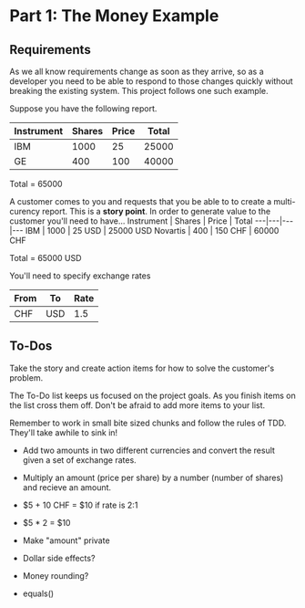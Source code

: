 # Part 1: The Money Example

## Requirements
As we all know requirements change as soon as they arrive, so as a developer you need to be able to respond to those changes quickly without breaking the existing system. This project follows one such example.

Suppose you have the following report. 

Instrument | Shares | Price | Total
---|---|---|---
IBM | 1000 | 25 | 25000
GE | 400 | 100 | 40000

Total = 65000

A customer comes to you and requests that you be able to to create a  multi-curency report. This is a **story point**. In order to generate value to the customer you'll need to have...
Instrument | Shares | Price | Total
---|---|---|---
IBM | 1000 | 25 USD | 25000 USD
Novartis | 400 | 150 CHF | 60000 CHF

Total = 65000 USD

You'll need to specify exchange rates

From | To | Rate 
---|---|---
CHF | USD | 1.5


## To-Dos
Take the story and create action items for how to solve the customer's problem. 

The To-Do list keeps us focused on the project goals. As you finish items on the list cross them off. Don't be afraid to add more items to your list.

Remember to work in small bite sized chunks and follow the rules of TDD. They'll take awhile to sink in!

- Add two amounts in two different currencies and convert the result given a set of exchange rates.
- Multiply an amount (price per share) by a number (number of shares) and recieve an amount.

- $5 + 10 CHF = $10 if rate is 2:1
- $5 * 2 = $10
- Make "amount" private
- Dollar side effects?
- Money rounding?
- equals()